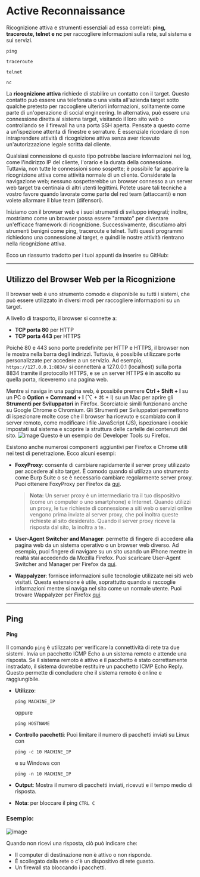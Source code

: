 # Active Reconnaissance

Ricognizione attiva e strumenti essenziali ad essa correlati:  **ping, traceroute, telnet e nc** per raccogliere informazioni sulla rete, sul sistema e sui servizi.
```
ping
```
```
traceroute
```
```
telnet
```
```
nc
```

La **ricognizione attiva** richiede di stabilire un contatto con il target. Questo contatto può essere una telefonata o una visita all'azienda target sotto qualche pretesto per raccogliere ulteriori informazioni, solitamente come parte di un'operazione di social engineering. In alternativa, può essere una connessione diretta al sistema target, visitando il loro sito web o controllando se il firewall ha una porta SSH aperta. Pensate a questo come a un'ispezione attenta di finestre e serrature. È essenziale ricordare di non intraprendere attività di ricognizione attiva senza aver ricevuto un'autorizzazione legale scritta dal cliente. 

Qualsiasi connessione di questo tipo potrebbe lasciare informazioni nei log, come l'indirizzo IP del cliente, l'orario e la durata della connessione. Tuttavia, non tutte le connessioni sono sospette; è possibile far apparire la ricognizione attiva come attività normale di un cliente. Considerate la navigazione web; nessuno sospetterebbe un browser connesso a un server web target tra centinaia di altri utenti legittimi. Potete usare tali tecniche a vostro favore quando lavorate come parte del red team (attaccanti) e non volete allarmare il blue team (difensori).


Iniziamo con il browser web e i suoi strumenti di sviluppo integrati; inoltre, mostriamo come un browser possa essere "armato" per diventare un'efficace framework di ricognizione. Successivamente, discutiamo altri strumenti benigni come ping, traceroute e telnet. Tutti questi programmi richiedono una connessione al target, e quindi le nostre attività rientrano nella ricognizione attiva.

Ecco un riassunto tradotto per i tuoi appunti da inserire su GitHub:

---

## Utilizzo del Browser Web per la Ricognizione

Il browser web è uno strumento comodo e disponibile su tutti i sistemi, che può essere utilizzato in diversi modi per raccogliere informazioni su un target.

A livello di trasporto, il browser si connette a:

- **TCP porta 80** per HTTP
- **TCP porta 443** per HTTPS

Poiché 80 e 443 sono porte predefinite per HTTP e HTTPS, il browser non le mostra nella barra degli indirizzi. Tuttavia, è possibile utilizzare porte personalizzate per accedere a un servizio. Ad esempio, `https://127.0.0.1:8834/` si connetterà a 127.0.0.1 (localhost) sulla porta 8834 tramite il protocollo HTTPS, e se un server HTTPS è in ascolto su quella porta, riceveremo una pagina web.

Mentre si naviga in una pagina web, è possibile premere **Ctrl + Shift + I** su un PC o **Option + Command + I** (⌥ + ⌘ + I) su un Mac per aprire gli **Strumenti per Sviluppatori** in Firefox. Scorciatoie simili funzionano anche su Google Chrome o Chromium. Gli Strumenti per Sviluppatori permettono di ispezionare molte cose che il browser ha ricevuto e scambiato con il server remoto, come modificare i file JavaScript (JS), ispezionare i cookie impostati sul sistema e scoprire la struttura delle cartelle dei contenuti del sito.
![image](https://github.com/user-attachments/assets/95902e76-7c00-491e-876a-753888059b19)
Questo è un esempio dei Developer Tools su Firefox.

Esistono anche numerosi componenti aggiuntivi per Firefox e Chrome utili nei test di penetrazione. Ecco alcuni esempi:

- **FoxyProxy**: consente di cambiare rapidamente il server proxy utilizzato per accedere al sito target. È comodo quando si utilizza uno strumento come Burp Suite o se è necessario cambiare regolarmente server proxy. Puoi ottenere FoxyProxy per Firefox da [qui](https://addons.mozilla.org/en-US/firefox/addon/foxyproxy-standard/).

  > **Nota:** Un server proxy è un intermediario tra il tuo dispositivo (come un computer o uno smartphone) e Internet. Quando utilizzi un proxy, le tue richieste di connessione a siti web o servizi online vengono prima inviate al server proxy, che poi inoltra queste richieste al sito desiderato. Quando il server proxy riceve la risposta dal sito, la inoltra a te..

  
- **User-Agent Switcher and Manager**: permette di fingere di accedere alla pagina web da un sistema operativo o un browser web diverso. Ad esempio, puoi fingere di navigare su un sito usando un iPhone mentre in realtà stai accedendo da Mozilla Firefox. Puoi scaricare User-Agent Switcher and Manager per Firefox da [qui](https://addons.mozilla.org/en-US/firefox/addon/user-agent-string-switcher/).
  
- **Wappalyzer**: fornisce informazioni sulle tecnologie utilizzate nei siti web visitati. Questa estensione è utile, soprattutto quando si raccoglie informazioni mentre si naviga nel sito come un normale utente. Puoi trovare Wappalyzer per Firefox [qui](https://addons.mozilla.org/en-US/firefox/addon/wappalyzer/).


--- 

## Ping


#### **Ping**
Il comando `ping` è utilizzato per verificare la connettività di rete tra due sistemi. Invia un pacchetto ICMP Echo a un sistema remoto e attende una risposta. Se il sistema remoto è attivo e il pacchetto è stato correttamente instradato, il sistema dovrebbe restituire un pacchetto ICMP Echo Reply. Questo permette di concludere che il sistema remoto è online e raggiungibile.

- **Utilizzo**: 
  ```
  ping MACHINE_IP
  ```
  oppure 
  ```
  ping HOSTNAME
  ```

- **Controllo pacchetti**: Puoi limitare il numero di pacchetti inviati su Linux con 
  ```
  ping -c 10 MACHINE_IP
  ``` 
  e su Windows con 
  ```
  ping -n 10 MACHINE_IP
  ```

- **Output**: Mostra il numero di pacchetti inviati, ricevuti e il tempo medio di risposta.
- **Nota**: per bloccare il ping `CTRL C`

### Esempio:
![image](https://github.com/user-attachments/assets/7e1e8604-b8e5-4b8b-b500-2a74fea452ce)


Quando non ricevi una risposta, ciò può indicare che:
- Il computer di destinazione non è attivo o non risponde.
- È scollegato dalla rete o c'è un dispositivo di rete guasto.
- Un firewall sta bloccando i pacchetti.

